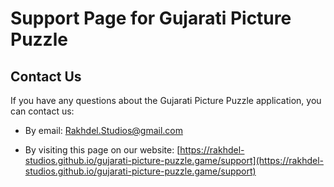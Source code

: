 # Support Page for Gujarati Picture Puzzle

## Contact Us

If you have any questions about the Gujarati Picture Puzzle application, you can contact us:

*   By email: [Rakhdel.Studios@gmail.com](mailto:Rakhdel.Studios@gmail.com)
    
*   By visiting this page on our website: [https://rakhdel-studios.github.io/gujarati-picture-puzzle.game/support](https://rakhdel-studios.github.io/gujarati-picture-puzzle.game/support)
